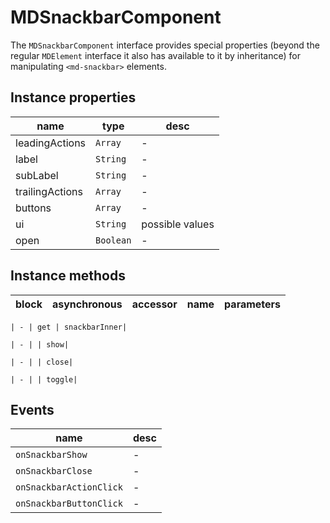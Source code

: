 # MDSnackbarComponent
The `MDSnackbarComponent` interface provides special properties (beyond the regular `MDElement` interface it also has available to it by inheritance) for manipulating `<md-snackbar>` elements.

## Instance properties

name|type|desc
---|---|---
leadingActions|`Array`|-
label|`String`|-
subLabel|`String`|-
trailingActions|`Array`|-
buttons|`Array`|-
ui|`String`|possible values 
open|`Boolean`|-

## Instance methods

block| asynchronous | accessor| name| parameters
---| --- | ---| ---| ---

    | - | get | snackbarInner| 

    | - | | show| 

    | - | | close| 

    | - | | toggle| 

## Events

name|desc
---|---
`onSnackbarShow`|-
`onSnackbarClose`|-
`onSnackbarActionClick`|-
`onSnackbarButtonClick`|-
